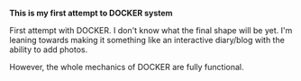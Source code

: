 <b>This is my first attempt to DOCKER system </b>

First attempt with DOCKER. I don't know what the final shape will be yet. 
I'm leaning towards making it something like an interactive diary/blog with the ability to add photos.

However, the whole mechanics of DOCKER are fully functional.